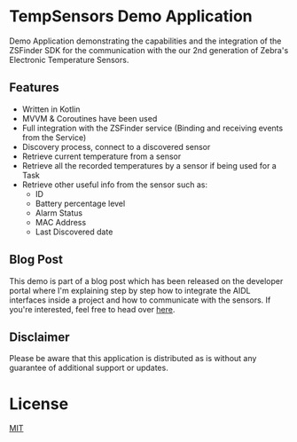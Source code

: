 # TempSensors Demo Application

Demo Application demonstrating the capabilities and the integration of the ZSFinder SDK for the communication with the our 2nd generation of Zebra's Electronic Temperature Sensors.

## Features

- Written in Kotlin
- MVVM & Coroutines have been used
- Full integration with the ZSFinder service (Binding and receiving events from the Service)
- Discovery process, connect to a discovered sensor
- Retrieve current temperature from a sensor
- Retrieve all the recorded temperatures by a sensor if being used for a Task
- Retrieve other useful info from the sensor such as:
  - ID
  - Battery percentage level
  - Alarm Status
  - MAC Address
  - Last Discovered date

## Blog Post

This demo is part of a blog post which has been released on the developer portal where I'm explaining step by step how to integrate the AIDL interfaces inside a project and how to communicate with the sensors.
If you're interested, feel free to head over [here](https://developer.zebra.com/blog/getting-started-zsfinder-sdk-android-project).

## Disclaimer

Please be aware that this application is distributed as is without any guarantee of additional support or updates.

# License

[MIT](LICENSE.txt)